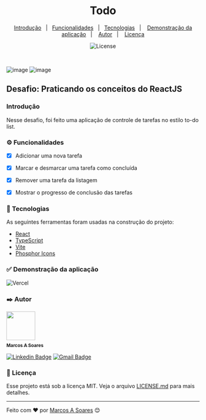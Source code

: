 <h1 align="center">Todo</h1>
<p align="center">
  <a href="#introdução">Introdução</a>&nbsp;&nbsp;&nbsp;|&nbsp;&nbsp;
  <a href="#funcionalidades">Funcionalidades</a>&nbsp;&nbsp;&nbsp;|&nbsp;&nbsp;
  <a href="#tecnologias">Tecnologias</a>&nbsp;&nbsp;&nbsp;|&nbsp;&nbsp;&nbsp;
  <a href="#demonstracao-da-aplicacao">Demonstração da aplicação</a>&nbsp;&nbsp;&nbsp;|&nbsp;&nbsp;&nbsp;
  <a href="#autor">Autor</a>&nbsp;&nbsp;&nbsp;|&nbsp;&nbsp;&nbsp;
  <a href="#licenca">Licença</a>
</p>

<p align="center">
  <img alt="License" src="https://img.shields.io/static/v1?label=license&message=MIT&color=15C3D6&labelColor=000000">
</p>

<br>

![image](https://user-images.githubusercontent.com/13289430/235267572-41bf9f30-8da0-46a8-8393-5fe2a9be772b.png)
![image](https://user-images.githubusercontent.com/13289430/235267618-b76f0aa2-3870-4bfa-9935-5c190ac1ab74.png)
## Desafio: Praticando os conceitos do ReactJS

<a id="Introdução"></a>
### Introdução

Nesse desafio, foi feito uma aplicação de controle de tarefas no estilo to-do list.


<a id="funcionalidades"></a>
### ⚙️ Funcionalidades

- [x]  Adicionar uma nova tarefa
- [x]  Marcar e desmarcar uma tarefa como concluída
- [x]  Remover uma tarefa da listagem
- [x]  Mostrar o progresso de conclusão das tarefas


<a id="tecnologias"></a>
### 🚀 Tecnologias

As seguintes ferramentas foram usadas na construção do projeto:

* [React](https://react.dev/)
* [TypeScript](https://www.typescriptlang.org/)
* [Vite](https://vitejs.dev/)
* [Phosphor Icons](https://phosphoricons.com/)


<a id="demonstracao-da-aplicacao"></a>
### ✅ Demonstração da aplicação
![Vercel](https://therealsujitk-vercel-badge.vercel.app/?app=https://ignews-rosy.vercel.app/)


<a id="autor"></a>
### ✒️ Autor

<a href="https://github.com/MarcosAntonioSoares">
 <img src="https://avatars.githubusercontent.com/u/13289430?v=4" width="75px;"alt=""/>
 <br />
 <sub><b>Marcos A Soares</b></sub></a>
&nbsp;

[![Linkedin Badge](https://img.shields.io/badge/-Marcos_Antonio_Soares-blue?style=flat-square&logo=Linkedin&logoColor=white&link=https://www.linkedin.com/in/marcosantoniosoares/)](https://www.linkedin.com/in/marcosantoniosoares/)  [![Gmail Badge](https://img.shields.io/badge/-marcosas.soares2@gmail.com-c14438?style=flat-square&logo=Gmail&logoColor=white&link=mailto:marcosas.soares2@gmail.com)](mailto:marcosas.soares2@gmail.com)


<a id="licenca"></a>
### 📄 Licença

Esse projeto está sob a licença MIT. Veja o arquivo [LICENSE.md](https://github.com/MarcosAntonioSoares/todo/blob/main/LICENSE) para mais detalhes.

---
Feito com ❤️ por [Marcos A Soares](https://github.com/MarcosAntonioSoares) 😊